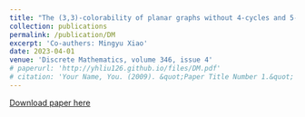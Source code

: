 ```yaml
---
title: "The (3,3)-colorability of planar graphs without 4-cycles and 5-cycles"
collection: publications
permalink: /publication/DM
excerpt: 'Co-authers: Mingyu Xiao'
date: 2023-04-01
venue: 'Discrete Mathematics, volume 346, issue 4'
# paperurl: 'http://yhliu126.github.io/files/DM.pdf'
# citation: 'Your Name, You. (2009). &quot;Paper Title Number 1.&quot; <i>Journal 1</i>. 1(1).'
---
```

[Download paper here](http://yhliu126.github.io/files/sub4part.pdf)